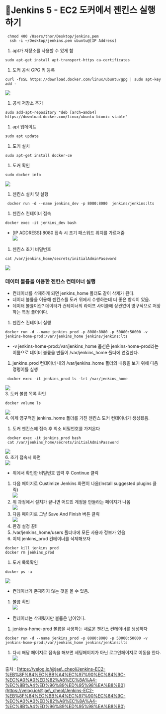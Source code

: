 # Jenkins 5 - EC2 도커에서 젠킨스 실행하기



```
 chmod 400 /Users/thor/Desktop/jenkins.pem
  ssh -i ~/Desktop/jenkins.pem ubuntu@[IP Address]
```

1. apt가 저장소를 사용할 수 있게 함

```
sudo apt-get install apt-transport-https ca-certificates
```

1. 도커 공식 GPG 키 등록

```
curl -fsSL https://download.docker.com/linux/ubuntu/gpg | sudo apt-key add -
```

![](https://velog.velcdn.com/images%2Fjae\_cheol%2Fpost%2F33d72c3d-f7a0-410b-9a65-99481e3eb1d3%2F%E1%84%89%E1%85%B3%E1%84%8F%E1%85%B3%E1%84%85%E1%85%B5%E1%86%AB%E1%84%89%E1%85%A3%E1%86%BA%202021-10-25%20%E1%84%8B%E1%85%A9%E1%84%92%E1%85%AE%208.27.48.png)

1. 공식 저장소 추가

```
sudo add-apt-repository "deb [arch=amd64] https://download.docker.com/linux/ubuntu bionic stable"
```

1. apt 업데이트

```
sudo apt update
```

1. 도커 설치

```
sudo apt-get install docker-ce
```

1. 도커 확인

```
sudo docker info
```

![](https://velog.velcdn.com/images%2Fjae\_cheol%2Fpost%2Fc31ce9fe-1ad7-4c1a-b98e-cd4cc3567a0d%2Fimage.png)

1. 젠킨스 설치 및 실행

```
 docker run -d --name jenkins_dev -p 8080:8080  jenkins/jenkins:lts
```

1. 젠킨스 컨테이너 접속

```
docker exec -it jenkins_dev bash
```

* \[IP ADDRESS]:8080 접속 시 초기 패스워드 위치를 가르쳐줌\
  ![](https://velog.velcdn.com/images%2Fjae\_cheol%2Fpost%2F16184340-d49a-440c-be3d-f41e86ad75f1%2F%E1%84%89%E1%85%B3%E1%84%8F%E1%85%B3%E1%84%85%E1%85%B5%E1%86%AB%E1%84%89%E1%85%A3%E1%86%BA%202021-10-25%20%E1%84%8B%E1%85%A9%E1%84%92%E1%85%AE%208.45.42.png)

1. 젠킨스 초기 비밀번호

```
cat /var/jenkins_home/secrets/initialAdminPassword
```

![](https://velog.velcdn.com/images%2Fjae\_cheol%2Fpost%2F396dfc6f-2651-4e7a-ad3d-2f4aaf4e760a%2Fimage.png)

### 데이터 볼륨을 이용한 젠킨스 컨테이너 실행 <a href="#undefined" id="undefined"></a>

* 컨테이너를 삭제하게 되면 jenkins\_home 폴더도 같이 삭제가 된다.
* 데이터 볼륨을 이용해 젠킨스를 도커 위에서 수행하는데 더 좋은 방식이 있음.
* 데이터 볼륨이란? 데이터가 컨테이너의 라이프 사이클에 상관없이 영구적으로 저장하는 특정 폴더이다.

1. 젠킨스 컨테이너 실행

```
docker run -d --name jenkins_prod -p 8080:8080 -p 50000:50000 -v jenkins-home-prod:/var/jenkins_home jenkins/jenkins:lts
```

* \-v jenkins-home-prod:/var/jenkins\_home 옵션은 jenkins-home-prod라는 이름으로 데이터 볼륨을 만들어 /var/jenkins\_home 폴더에 연결한다.

1. jenkins\_prod 컨테이너 내의 /var/jenkins\_home 폴더의 내용을 보기 위해 다음 명령어를 실행

```
 docker exec -it jenkins_prod ls -lrt /var/jenkins_home
```

![](https://velog.velcdn.com/images%2Fjae\_cheol%2Fpost%2F112ef278-cef3-4a3b-bd55-1ef687ff1d22%2Fimage.png)\
3\. 도커 볼륨 목록 확인

```
docker volume ls
```

![](https://velog.velcdn.com/images%2Fjae\_cheol%2Fpost%2F3c494191-273d-4a1f-8a4b-00dc35c20e69%2Fimage.png)\
4\. 이제 영구적인 jenkins\_home 폴더를 가진 젠킨스 도커 컨테이너가 생성됬음.

1. 도커 젠킨스에 접속 후 최소 비밀번호를 가져온다

```
 docker exec -it jenkins_prod bash
 cat /var/jenkins_home/secrets/initialAdminPassword
```

![](https://velog.velcdn.com/images%2Fjae\_cheol%2Fpost%2F555cba8d-f29e-4052-89e4-96c2fe652881%2Fimage.png)\
6\. 초기 접속시 화면\
![](https://velog.velcdn.com/images%2Fjae\_cheol%2Fpost%2Ffcc4dc69-53ba-45b0-928a-46343cf61f17%2Fimage.png)

* 위에서 확인한 비밀번호 입력 후 Continue 클릭

1. 다음 페이지로 Custimize Jenkins 화면이 나옴(Install suggested plugins 클릭)\
   ![](https://velog.velcdn.com/images%2Fjae\_cheol%2Fpost%2F779dcf3d-5f93-4b3a-8491-38e0922d8009%2Fimage.png)
2. 위 과정에서 설치가 끝나면 어드민 계정을 만들라는 페이지가 나옴\
   ![](https://velog.velcdn.com/images%2Fjae\_cheol%2Fpost%2F33ac945c-b759-4a5e-9765-30d3d7dfbf22%2Fimage.png)
3. 다음 페이지로 그냥 Save And Finish 버튼 클릭\
   ![](https://velog.velcdn.com/images%2Fjae\_cheol%2Fpost%2F9a59fe9d-e96d-4518-ba76-6ae4ba14084f%2Fimage.png)
4. 환경 설정 끝!!
5. /var/jenkins\_home/users 폴더내에 모든 사용자 정보가 있음
6. 이제 jenkins\_prod 컨테이너를 삭제해보자

```
docker kill jenkins_prod
docker rm jenkins_prod
```

1. 도커 목록확인

```
docker ps -a
```

![](https://velog.velcdn.com/images%2Fjae\_cheol%2Fpost%2F88557bb6-9081-4e72-9521-4b7fc2c8b53f%2Fimage.png)

* 컨테이너가 존재하지 않는 것을 볼 수 있음.

1. 볼륨 확인\
   ![](https://velog.velcdn.com/images%2Fjae\_cheol%2Fpost%2F179fa0d1-67ab-4ed3-8075-67b52b564846%2Fimage.png)

* 컨테이너는 삭제됬지만 볼륨은 남아있다.

1. jenkins-home-prod 볼륨을 사용하는 새로운 젠킨스 컨테이너를 생성하자

```
docker run -d --name jenkins_prod -p 8080:8080 -p 50000:50000 -v jenkins-home-prod:/var/jenkins_home jenkins/jenkins:lts
```

1. 다시 해당 페이지로 접속을 해보면 세팅페이지가 아닌 로그인페이지로 이동을 한다.\
   ![](https://velog.velcdn.com/images%2Fjae\_cheol%2Fpost%2F516b81ee-e702-4b59-af06-cb3b21de127a%2Fimage.png)



출처 : [https://velog.io/@jae\_cheol/Jenkins-EC2-%EB%8F%84%EC%BB%A4%EC%97%90%EC%84%9C-%EC%A0%A0%ED%82%A8%EC%8A%A4-%EC%8B%A4%ED%96%89%ED%95%98%EA%B8%B0](https://velog.io/@jae\_cheol/Jenkins-EC2-%EB%8F%84%EC%BB%A4%EC%97%90%EC%84%9C-%EC%A0%A0%ED%82%A8%EC%8A%A4-%EC%8B%A4%ED%96%89%ED%95%98%EA%B8%B0)
